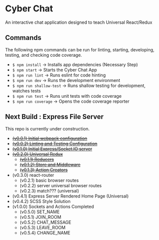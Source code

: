 Cyber Chat
===========
An interactive chat application designed to teach Universal React/Redux

Commands
---------
The following npm commands can be run for linting, starting, developing, testing, and checking code coverage.

* `$ npm install` -> Installs app dependencies (Necessary Step)
* `$ npm start` -> Starts the Cyber Chat App
* `$ npm run lint` -> Runs eslint for code hinting
* `$ npm run dev` -> Runs the development environment
* `$ npm run shallow-test` -> Runs shallow testing for development, watches tests
* `$ npm run test` -> Runs unit tests with code coverage
* `$ npm run coverage` -> Opens the code coverage reporter

Next Build : Express File Server
---------------------------------------
This repo is currently under construction. 

* [~~(v0.0.1) Initial webpack configuration~~](https://github.com/MoonTahoe/cyber-chat/tree/v0.0.1)
* [~~(v0.0.2) Linting and Testing Configuration~~](https://github.com/MoonTahoe/cyber-chat/tree/v0.0.2)
* [~~(v0.1.0) Initial Express/Socket.IO server~~](https://github.com/MoonTahoe/cyber-chat/tree/v0.1.0)
* [~~(v0.2.0) Universal Redux~~](https://github.com/MoonTahoe/cyber-chat/tree/v0.2.0)
    * [~~(v0.1.1) Reducers~~](https://github.com/MoonTahoe/cyber-chat/tree/v0.1.1)
    * [~~(v0.1.2) Store and Middleware~~](https://github.com/MoonTahoe/cyber-chat/tree/v0.1.2)
    * [~~(v0.1.3) Action Creators~~](https://github.com/MoonTahoe/cyber-chat/tree/v0.1.3)
* (v0.3.0) react-router 
    * (v0.2.1) basic browser routes
    * (v0.2.2) server universal browser routes
    * (v0.2.3) match??? (universal)
* (v0.4.1) Express Server Rendered Home Page (Universal)
* (v0.4.2) SCSS Style Solution        
* (v1.0.0) Sockets and Actions Completed
    * (v0.5.0) SET_NAME
    * (v0.5.1) JOIN_ROOM
    * (v0.5.2) CHAT_MESSAGE
    * (v0.5.3) LEAVE_ROOM
    * (v0.5.4) CHANGE_NAME